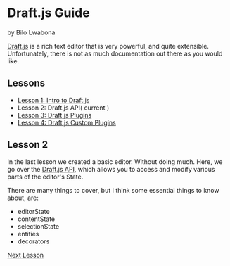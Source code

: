 # Draft.js Guide
by Bilo Lwabona

[Draft.js](https://draftjs.org/) is a rich text editor that is very powerful, and quite extensible. Unfortunately, there is not as much documentation out there as you would like.

## Lessons

- [Lesson 1: Intro to Draft.js](https://github.com/bilo-io/draft-js-guide/tree/master/src/app/pages/lesson1)
- Lesson 2: Draft.js API( current )
- [Lesson 3: Draft.js Plugins](hhttps://github.com/bilo-io/draft-js-guide/tree/master/src/app/pages/lesson3)
- [Lesson 4: Draft.js Custom Plugins](https://github.com/bilo-io/draft-js-guide/tree/master/src/app/pages/lesson4)

## Lesson 2

In the last lesson we created a basic editor. Without doing much. Here, we go over the [Draft.js API](https://draftjs.org/docs/overview.html#content), which allows you to access and modify various parts of the editor's State.

There are many things to cover, but I think some essential things to know about, are:

 - editorState
 - contentState
 - selectionState
 - entities
 - decorators

[Next Lesson](https://github.com/bilo-io/draft-js-guide/tree/lesson3)